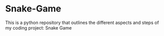 # Snake-Game
This is a python repository that outlines the different aspects and steps of my coding project: Snake Game
